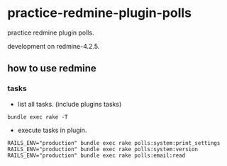 # practice-redmine-plugin-polls

practice redmine plugin polls.

development on redmine-4.2.5.

## how to use redmine

### tasks

- list all tasks. (include plugins tasks)

`bundle exec rake -T`

- execute tasks in plugin.

`RAILS_ENV="production" bundle exec rake polls:system:print_settings`
`RAILS_ENV="production" bundle exec rake polls:system:version`
`RAILS_ENV="production" bundle exec rake polls:email:read`
